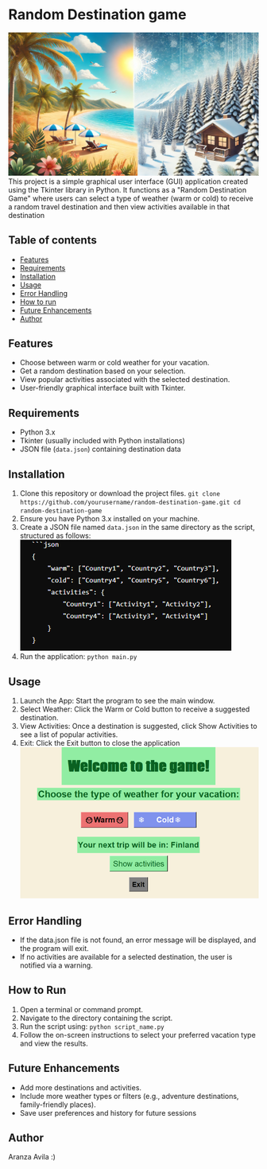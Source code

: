 # Random Destination game
![image alt](https://github.com/Aranzaavila/python-project/blob/08dd9e78529fa28cbb3194756999804e8cc6ac67/bg.webp)
This project is a simple graphical user interface (GUI) application created using the Tkinter library in Python. It functions as a "Random Destination Game" where users can select a type of weather (warm or cold) to receive a random travel destination and then view activities available in that destination

## Table of contents
- [Features](#features)
- [Requirements](#requirements)
- [Installation](#installation)
- [Usage](#usage)
- [Error Handling](#errorhandling)
- [How to run](#howtorun)
- [Future Enhancements](#futureenhancements)
- [Author](#author)


## Features
- Choose between warm or cold weather for your vacation.
- Get a random destination based on your selection.
- View popular activities associated with the selected destination.
- User-friendly graphical interface built with Tkinter.


## Requirements
- Python 3.x
- Tkinter (usually included with Python installations)
- JSON file (`data.json`) containing destination data



## Installation
1. Clone this repository or download the project files.
`git clone https://github.com/yourusername/random-destination-game.git
cd random-destination-game `
3. Ensure you have Python 3.x installed on your machine.
4. Create a JSON file named `data.json` in the same directory as the script, structured as follows:
![image alt](https://github.com/Aranzaavila/python-project/blob/f44fd51999ff4dccf16acc5ec02ecdd05786a007/ss.png)
5. Run the application:
`python main.py`

## Usage
1. Launch the App: Start the program to see the main window.
2. Select Weather: Click the Warm or Cold button to receive a suggested destination.
3. View Activities: Once a destination is suggested, click Show Activities to see a list of popular activities.
4. Exit: Click the Exit button to close the application
![image alt](https://github.com/Aranzaavila/python-project/blob/35f78fe57b54fe71c9de5cab79575603be3297e2/ss.GUI.png)

## Error Handling
- If the data.json file is not found, an error message will be displayed, and the program will exit.
- If no activities are available for a selected destination, the user is notified via a warning.

## How to Run
1. Open a terminal or command prompt.
2. Navigate to the directory containing the script.
3. Run the script using:
`python script_name.py`
4. Follow the on-screen instructions to select your preferred vacation type and view the results.

## Future Enhancements
- Add more destinations and activities.
- Include more weather types or filters (e.g., adventure destinations, family-friendly places).
- Save user preferences and history for future sessions


## Author
Aranza Avila :)


